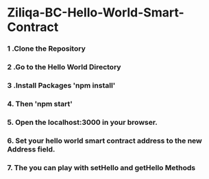 # Ziliqa-BC-Hello-World-Smart-Contract
### 1 .Clone the Repository
### 2 .Go to the Hello World Directory
### 3 .Install Packages 'npm install'
### 4. Then 'npm start'
### 5. Open the localhost:3000 in your browser.
### 6. Set your  hello world smart contract address to the new Address field.
### 7. The you can play with setHello and getHello Methods 
